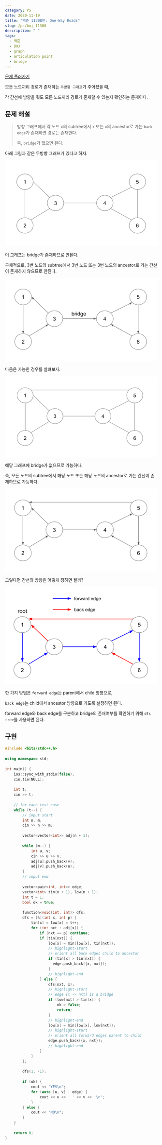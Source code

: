 ```yaml
---
category: PS
date: 2020-11-19
title: "백준 11308번: One-Way Roads"
slug: /ps/boj-11308
description: " "
tags:
  - 백준
  - BOJ
  - graph
  - articulation point
  - bridge
---
```


[문제 풀러가기](https://www.acmicpc.net/problem/11308)

모든 노드끼리 경로가 존재하는 `무방향 그래프`가 주어졌을 때,

각 간선에 방향을 줘도 모든 노드끼리 경로가 존재할 수 있는지 확인하는 문제이다.

## 문제 해설

> 방향 그래프에서 각 노드 x의 subtree에서 x 또는 x의 ancestor로 가는 `back edge`가 존재하면 경로는 존재한다.
>
> 즉, `bridge`가 없으면 된다.

아래 그림과 같은 무방향 그래프가 있다고 하자.

![p1](p1.png)

이 그래프는 bridge가 존재하므로 안된다.

구체적으로, 3번 노드의 subtree에서 3번 노드 또는 3번 노드의 ancestor로 가는 간선이 존재하지 않으므로 안된다.

![p2](p2.png)

다음은 가능한 경우를 살펴보자.

![p3](p3.png)

해당 그래프에 bridge가 없으므로 가능하다.

즉, 모든 노드의 subtree에서 해당 노드 또는 해당 노드의 ancestor로 가는 간선이 존재하므로 가능하다.

![p4](p4.png)

그렇다면 간선의 방향은 어떻게 정하면 될까?

![p5](p5.png)

한 가지 방법은 `forward edge`는 parent에서 child 방향으로,

`back edge`는 child에서 ancestor 방향으로 가도록 설정하면 된다.

forward edge와 back edge를 구분하고 bridge의 존재여부를 확인하기 위해 `dfs tree`를 사용하면 된다.

## 구현

```cpp:title=solution.cpp
#include <bits/stdc++.h>

using namespace std;

int main() {
    ios::sync_with_stdio(false);
    cin.tie(NULL);

    int t;
    cin >> t;

    // for each test case
    while (t--) {
        // input start
        int n, m;
        cin >> n >> m;

        vector<vector<int>> adj(n + 1);

        while (m--) {
            int u, v;
            cin >> u >> v;
            adj[u].push_back(v);
            adj[v].push_back(u);
        }
        // input end

        vector<pair<int, int>> edge;
        vector<int> tin(n + 1), low(n + 1);
        int t = 1;
        bool ok = true;

        function<void(int, int)> dfs;
        dfs = [&](int x, int p) {
            tin[x] = low[x] = t++;
            for (int nxt : adj[x]) {
                if (nxt == p) continue;
                if (tin[nxt]) {
                    low[x] = min(low[x], tin[nxt]);
                    // highlight-start
                    // orient all back edges child to ancestor
                    if (tin[x] > tin[nxt]) {
                      edge.push_back({x, nxt});
                    }
                    // highlight-end
                } else {
                    dfs(nxt, x);
                    // highlight-start
                    // edge [x -> nxt] is a bridge
                    if (low[nxt] > tin[x]) {
                        ok = false;
                        return;
                    }
                    // highlight-end
                    low[x] = min(low[x], low[nxt]);
                    // highlight-start
                    // orient all forward edges parent to child
                    edge.push_back({x, nxt});
                    // highlight-end
                }
            }
        };

        dfs(1, -1);

        if (ok) {
            cout << "YES\n";
            for (auto [u, v] : edge) {
                cout << u << ' ' << v << '\n';
            }
        } else {
            cout << "NO\n";
        }
    }

    return 0;
}
```
